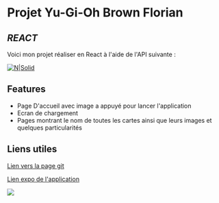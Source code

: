 # Projet Yu-Gi-Oh Brown Florian

## _REACT_

Voici mon projet réaliser en React à l'aide de l'API suivante :

[![N|Solid](https://ygoprodeck.com/cdn-cgi/image/width=140/https://images.ygoprodeck.com/images/assets/ygoprodeck_header_logo.png?v=1.13)](https://ygoprodeck.com/api-guide/)

## Features

- Page D'accueil avec image a appuyé pour lancer l'application
- Ecran de chargement
- Pages montrant le nom de toutes les cartes ainsi que leurs images et quelques particularités

## Liens utiles

[Lien vers la page git][git]

[Lien expo de l'application][expo]

![](https://github.com/Nirgame/Yu-gi-oh-React/tree/main/assets/YUGIOHproject.gif)

[//]: # "These are reference links used in the body of this note and get stripped out when the markdown processor does its job. There is no need to format nicely because it shouldn't be seen. Thanks SO - http://stackoverflow.com/questions/4823468/store-comments-in-markdown-syntax"
[expo]: https://expo.dev/@nirgame/yugiohBrownFlorian?serviceType=classic&distribution=expo-go
[git]: https://github.com/Nirgame/Yu-gi-oh-React
